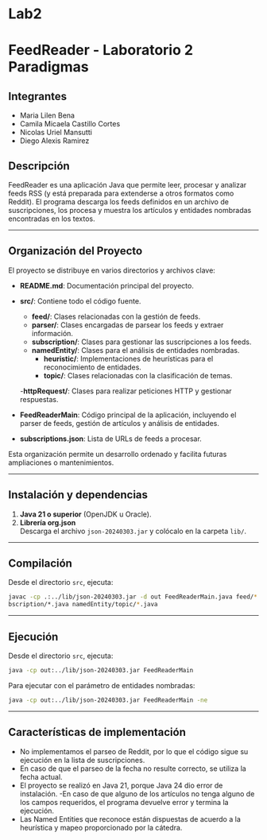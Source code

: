 # Lab2
# FeedReader - Laboratorio 2 Paradigmas

## Integrantes
- Maria Lilen Bena
- Camila Micaela Castillo Cortes
- Nicolas Uriel Mansutti
- Diego Alexis Ramirez

## Descripción

FeedReader es una aplicación Java que permite leer, procesar y analizar feeds RSS (y está preparada para extenderse a otros formatos como Reddit). El programa descarga los feeds definidos en un archivo de suscripciones, los procesa y muestra los artículos y entidades nombradas encontradas en los textos.

---

## Organización del Proyecto

El proyecto se distribuye en varios directorios y archivos clave:

- **README.md**: Documentación principal del proyecto.
- **src/**: Contiene todo el código fuente.
    - **feed/**: Clases relacionadas con la gestión de feeds.
    - **parser/**: Clases encargadas de parsear los feeds y extraer información.
    - **subscription/**: Clases para gestionar las suscripciones a los feeds.
    - **namedEntity/**: Clases para el análisis de entidades nombradas.
        - **heuristic/**: Implementaciones de heurísticas para el reconocimiento de entidades.
        - **topic/**: Clases relacionadas con la clasificación de temas.

    -**httpRequest/**: Clases para realizar peticiones HTTP y gestionar respuestas.
- **FeedReaderMain**: Código principal de la aplicación, incluyendo el parser de feeds, gestión de artículos y análisis de entidades.
- **subscriptions.json**: Lista de URLs de feeds a procesar.

Esta organización permite un desarrollo ordenado y facilita futuras ampliaciones o mantenimientos.



---

## Instalación y dependencias

1. **Java 21 o superior** (OpenJDK u Oracle).
2. **Librería org.json**  
   Descarga el archivo `json-20240303.jar` y colócalo en la carpeta `lib/`.

---

## Compilación

Desde el directorio `src`, ejecuta:

```sh
javac -cp .:../lib/json-20240303.jar -d out FeedReaderMain.java feed/*.java namedEntity/*.java namedEntity/heuristic/*.java parser/*.java su
bscription/*.java namedEntity/topic/*.java
```


---

## Ejecución

Desde el directorio `src`, ejecuta:

```sh
java -cp out:../lib/json-20240303.jar FeedReaderMain
```

Para ejecutar con el parámetro de entidades nombradas:

```sh
java -cp out:../lib/json-20240303.jar FeedReaderMain -ne
```

---



## Características de implementación

-  No implementamos el parseo de Reddit, por lo que el código sigue su ejecución en la lista de suscripciones.
-  En caso de que el parseo de la fecha no resulte correcto, se utiliza la fecha actual.
- El proyecto se realizó en Java 21, porque Java 24 dio error de instalación.
-En caso de que alguno de los artículos no tenga alguno de los campos requeridos, el programa devuelve error y termina la ejecución.
- Las Named Entities que reconoce están dispuestas de acuerdo a la heurística y mapeo proporcionado por la cátedra.


